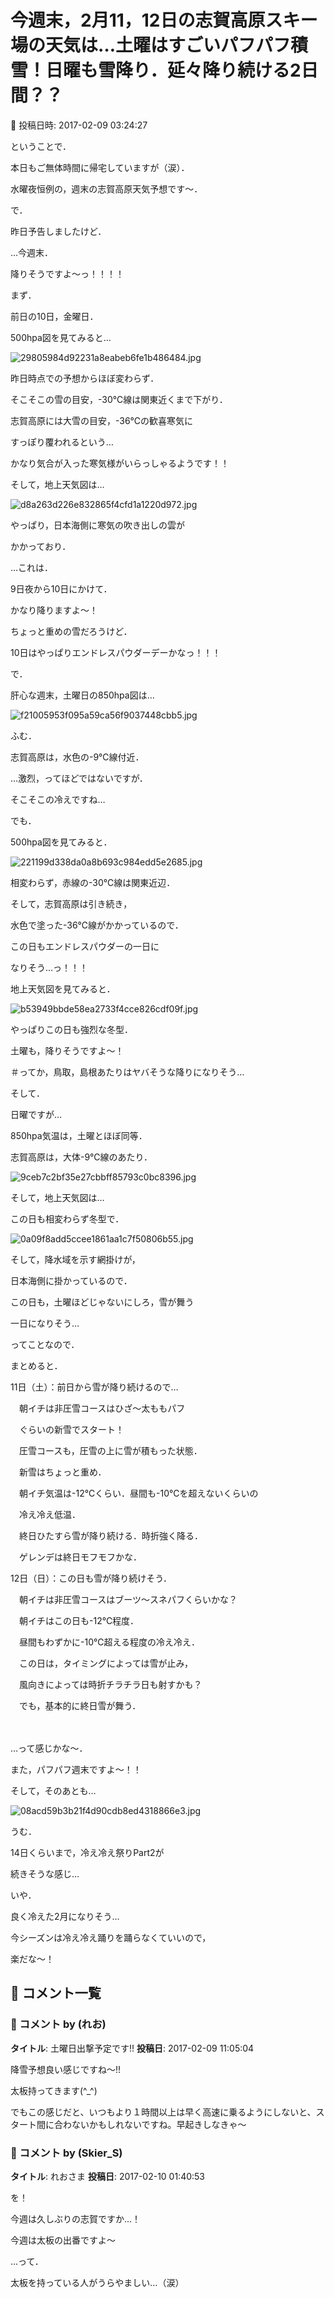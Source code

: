 # 今週末，2月11，12日の志賀高原スキー場の天気は…土曜はすごいパフパフ積雪！日曜も雪降り．延々降り続ける2日間？？

📅 投稿日時: 2017-02-09 03:24:27

ということで．


本日もご無体時間に帰宅していますが（涙）．


水曜夜恒例の，週末の志賀高原天気予想です～．





で．


昨日予告しましたけど．


…今週末．


降りそうですよ～っ！！！！





まず．


前日の10日，金曜日．


500hpa図を見てみると…




![29805984d92231a8eabeb6fe1b486484.jpg](images/29805984d92231a8eabeb6fe1b486484.jpg)




昨日時点での予想からほぼ変わらず．


そこそこの雪の目安，-30℃線は関東近くまで下がり．


志賀高原には大雪の目安，-36℃の歓喜寒気に


すっぽり覆われるという…


かなり気合が入った寒気様がいらっしゃるようです！！





そして，地上天気図は…




![d8a263d226e832865f4cfd1a1220d972.jpg](images/d8a263d226e832865f4cfd1a1220d972.jpg)




やっぱり，日本海側に寒気の吹き出しの雲が


かかっており．


…これは．


9日夜から10日にかけて．


かなり降りますよ～！





ちょっと重めの雪だろうけど．


10日はやっぱりエンドレスパウダーデーかなっ！！！





で．


肝心な週末，土曜日の850hpa図は…




![f21005953f095a59ca56f9037448cbb5.jpg](images/f21005953f095a59ca56f9037448cbb5.jpg)




ふむ．


志賀高原は，水色の-9℃線付近．


…激烈，ってほどではないですが．


そこそこの冷えですね…





でも．


500hpa図を見てみると．




![221199d338da0a8b693c984edd5e2685.jpg](images/221199d338da0a8b693c984edd5e2685.jpg)




相変わらず，赤線の-30℃線は関東近辺．


そして，志賀高原は引き続き，


水色で塗った-36℃線がかかっているので．


この日もエンドレスパウダーの一日に


なりそう…っ！！！





地上天気図を見てみると．




![b53949bbde58ea2733f4cce826cdf09f.jpg](images/b53949bbde58ea2733f4cce826cdf09f.jpg)




やっぱりこの日も強烈な冬型．


土曜も，降りそうですよ～！


＃ってか，鳥取，島根あたりはヤバそうな降りになりそう…





そして．


日曜ですが…


850hpa気温は，土曜とほぼ同等．


志賀高原は，大体-9℃線のあたり．




![9ceb7c2bf35e27cbbff85793c0bc8396.jpg](images/9ceb7c2bf35e27cbbff85793c0bc8396.jpg)







そして，地上天気図は…


この日も相変わらず冬型で．




![0a09f8add5ccee1861aa1c7f50806b55.jpg](images/0a09f8add5ccee1861aa1c7f50806b55.jpg)




そして，降水域を示す網掛けが，


日本海側に掛かっているので．


この日も，土曜ほどじゃないにしろ，雪が舞う


一日になりそう…





ってことなので．


まとめると．





11日（土）：前日から雪が降り続けるので…


　朝イチは非圧雪コースはひざ～太ももパフ


　ぐらいの新雪でスタート！


　圧雪コースも，圧雪の上に雪が積もった状態．


　新雪はちょっと重め．


　朝イチ気温は-12℃くらい．昼間も-10℃を超えないくらいの


　冷え冷え低温．


　終日ひたすら雪が降り続ける．時折強く降る．


　ゲレンデは終日モフモフかな．　





12日（日）：この日も雪が降り続けそう．


　朝イチは非圧雪コースはブーツ～スネパフくらいかな？


　朝イチはこの日も-12℃程度．


　昼間もわずかに-10℃超える程度の冷え冷え．


　この日は，タイミングによっては雪が止み，


　風向きによっては時折チラチラ日も射すかも？


　でも，基本的に終日雪が舞う．


　


…って感じかな～．


また，パフパフ週末ですよ～！！





そして，そのあとも…




![08acd59b3b21f4d90cdb8ed4318866e3.jpg](images/08acd59b3b21f4d90cdb8ed4318866e3.jpg)




うむ．


14日くらいまで，冷え冷え祭りPart2が


続きそうな感じ…





いや．


良く冷えた2月になりそう…


今シーズンは冷え冷え踊りを踊らなくていいので，


楽だな～！

## 💬 コメント一覧

### 💬 コメント by (れお)
**タイトル**: 土曜日出撃予定です!!
**投稿日**: 2017-02-09 11:05:04

降雪予想良い感じですね～!!

太板持ってきます(^_^)

でもこの感じだと、いつもより１時間以上は早く高速に乗るようにしないと、スタート間に合わないかもしれないですね。早起きしなきゃ～

### 💬 コメント by (Skier_S)
**タイトル**: れおさま
**投稿日**: 2017-02-10 01:40:53

を！

今週は久しぶりの志賀ですか…！

今週は太板の出番ですよ～



…って．

太板を持っている人がうらやましい…（涙）

